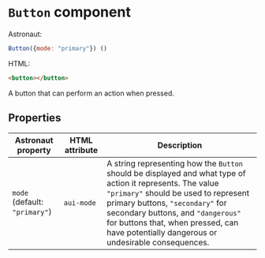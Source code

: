 # `Button` component
Astronaut:
```javascript
Button({mode: "primary"}) ()
```

HTML:
```html
<button></button>
```

A button that can perform an action when pressed.

## Properties
| Astronaut property | HTML attribute | Description |
|---|---|---|
|`mode` (default: `"primary"`) | `aui-mode` | A string representing how the `Button` should be displayed and what type of action it represents. The value `"primary"` should be used to represent primary buttons, `"secondary"` for secondary buttons, and `"dangerous"` for buttons that, when pressed, can have potentially dangerous or undesirable consequences. |